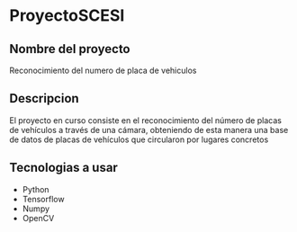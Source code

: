 # ProyectoSCESI
## Nombre del proyecto
Reconocimiento del numero de placa de vehiculos
## Descripcion
El proyecto en curso consiste en el reconocimiento del número de placas de vehículos a través de una cámara, obteniendo de esta manera una base de datos de placas de vehículos que circularon por lugares concretos
## Tecnologias a usar 
- Python
- Tensorflow
- Numpy
- OpenCV
